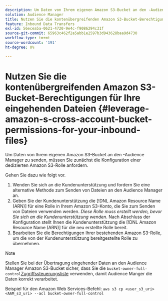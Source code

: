 ```yaml
---
description: Um Daten von Ihrem eigenen Amazon S3-Bucket an den -Audience Manager zu senden, müssen Sie zunächst die Konfiguration einer dedizierten Amazon S3-Rolle anfordern.
solution: Audience Manager
title: Nutzen Sie die kontenübergreifenden Amazon S3-Bucket-Berechtigungen für Ihre eingehenden Dateien
feature: Inbound Data Transfers
exl-id: 56ecea5a-0621-4720-9e4c-f9086294c31f
source-git-commit: 65963c462f2a5abb1e2597b3d943628baa9d4730
workflow-type: tm+mt
source-wordcount: '191'
ht-degree: 0%

---
```


# Nutzen Sie die kontenübergreifenden Amazon S3-Bucket-Berechtigungen für Ihre eingehenden Dateien {#leverage-amazon-s-cross-account-bucket-permissions-for-your-inbound-files}

Um Daten von Ihrem eigenen Amazon S3-Bucket an den -Audience Manager zu senden, müssen Sie zunächst die Konfiguration einer dedizierten Amazon S3-Rolle anfordern.

Gehen Sie dazu wie folgt vor.

1. Wenden Sie sich an die Kundenunterstützung und fordern Sie eine alternative Methode zum Senden von Dateien an den Audience Manager an.
2. Geben Sie der Kundenunterstützung die [!DNL Amazon Resource Name (ARN)] für eine Rolle in Ihrem Amazon S3-Konto, die Sie zum Senden von Dateien verwenden werden. _Diese Rolle muss erstellt werden, bevor Sie sich an die Kundenunterstützung wenden_. Nach Abschluss der Konfiguration stellt Ihnen die Kundenunterstützung die [!DNL Amazon Resource Name (ARN)] für die neu erstellte Rolle bereit.
3. Bearbeiten Sie die Berechtigungen Ihrer bestehenden Amazon S3-Rolle, um die von der Kundenunterstützung bereitgestellte Rolle zu übernehmen.

>[!NOTE]
>
>Stellen Sie bei der Übertragung eingehender Daten an den Audience Manager Amazon S3-Bucket sicher, dass Sie die `bucket-owner-full-control`[Zugriffssteuerungsliste](https://docs.aws.amazon.com/AmazonS3/latest/userguide/about-object-ownership.html) verwenden, damit Audience Manger die Daten korrekt verarbeitet.
>
>Beispiel für den Amazon Web Services-Befehl: `aws s3 cp <user_s3_uri> <AAM_s3_uri> --acl bucket-owner-full-control`
